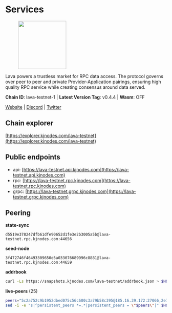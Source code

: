 # Services

<figure><img src="https://raw.githubusercontent.com/kj89/testnet_manuals/main/pingpub/logos/lava.png" width="150" alt=""><figcaption></figcaption></figure>

Lava powers a trustless market for RPC data access. The protocol  governs over peer to peer and private Provider-Application pairings,  ensuring high quality RPC service while creating consensus around data served.

**Chain ID**: lava-testnet-1 | **Latest Version Tag**: v0.4.4 | **Wasm**: OFF

[Website](https://lavanet.xyz) | [Discord](https://discord.com/invite/Tbk5NxTCdA) | [Twitter](https://twitter.com/lavanetxyz)


## Chain explorer
[https://explorer.kjnodes.com/lava-testnet](https://explorer.kjnodes.com/lava-testnet)

## Public endpoints

* api: [https://lava-testnet.api.kjnodes.com](https://lava-testnet.api.kjnodes.com)
* rpc: [https://lava-testnet.rpc.kjnodes.com](https://lava-testnet.rpc.kjnodes.com)
* grpc: [https://lava-testnet.grpc.kjnodes.com](https://lava-testnet.grpc.kjnodes.com)

## Peering

**state-sync**

```text
d5519e378247dfb61dfe90652d1fe3e2b3005a5b@lava-testnet.rpc.kjnodes.com:44656
```

**seed-node**

```text
3f472746f46493309650e5a033076689996c8881@lava-testnet.rpc.kjnodes.com:44659
```

**addrbook**
```bash
curl -Ls https://snapshots.kjnodes.com/lava-testnet/addrbook.json > $HOME/.lava/config/addrbook.json
```

**live-peers** (25)
```bash
peers="5c2a752c9b1952dbed075c56c600c3a79b58c395@185.16.39.172:27066,2e727665d138eb0d526163514f21ddb57299a5b5@80.92.206.180:26656,c83d7b205b2e80bd9a33c13161bd39d520988455@38.242.139.189:26656,8a089094624f27698f365402a059b8b810532805@207.180.229.129:26656,e61d0d5eb484e778d842da903cc49dd74a802a57@5.180.151.155:26656,c5c98017339ce6d4d5d2a4fd0fb1aaeb966ef0f7@65.108.124.57:36656,474e2436e097c28472a1fe269e1825762fa340d6@38.242.128.19:26656,97a7c2941a5875ce518f4775b841ff3b888c82d4@65.108.129.104:21656,5464a7a1982d527844ee93a9d9c24e478c4e09ed@35.232.127.103:26656,632bfd3276ab33ed74cbb048a1de28183b927e9c@80.85.141.179:26656,acc3fe0b067e10b55c060b2f740d6193bf15a315@15.204.207.179:26656,d5ad7ae6caf54ef20a6dc04d30a55caac6c540c9@5.61.41.138:26656,9225ba24c2c0562d139306c945d2d00f9e55bf9c@185.219.142.88:26656,cd1324c315249f690e2582d7ed4ff63d2aa9158e@86.48.31.236:26656,00a146a28a56967cb8fc65933c69b051f7327d1a@86.48.31.241:26656,4e84acb55f6a222b31e92b0a00738ee8c46c0770@86.48.31.235:26656,fb498cc17f301930cfd4d3b6e6261148c84e05e7@45.140.147.117:27656,e54aa82a12a05480488042e46e9f433bd4238df1@185.219.142.75:26656,ab9d16be78cf75437418991fff62d65ec1101e43@5.180.151.165:26656,167ea5dfb340d4b78acd48d435b880cdd23b9019@45.159.189.14:26656,821c9347c927db52138dcd4bb54478fdf17f273e@81.0.218.53:26656,33298ebaaa99faad4f5c9880f555340f26ff66ff@161.97.160.19:26656,ade4d8bc8cbe014af6ebdf3cb7b1e9ad36f412c0@176.9.82.221:19956,3c47fd1662bcb17a4713c23e41d7b25e34478b8e@103.19.25.157:26672,3a445bfdbe2d0c8ee82461633aa3af31bc2b4dc0@3.252.219.158:26656"
sed -i -e "s|^persistent_peers *=.*|persistent_peers = \"$peers\"|" $HOME/.lava/config/config.toml
```
